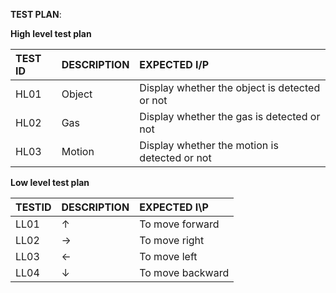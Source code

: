 **TEST PLAN**:

**High level test plan**

|TEST ID| DESCRIPTION| EXPECTED I/P|
| :-----|:-----------|:------------|
|HL01|Object|Display whether the object is detected or not|
|HL02|Gas|Display whether the gas is detected or not|
|HL03|Motion|Display whether the motion is detected or not|


**Low level test plan**

|TESTID| DESCRIPTION| EXPECTED I\P|
|:-----|:-----------|:------------|
|LL01|↑|To move forward|
|LL02|→|To move right|
|LL03|←|To move left|
|LL04|↓|To move backward|
